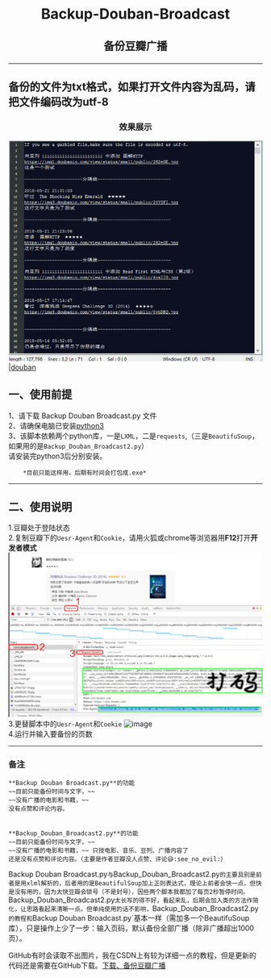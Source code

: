 # <p align = "center">Backup-Douban-Broadcast</P>
## <p align = "center">备份豆瓣广播</P>
------------------------------------------------------------------------------

**备份的文件为txt格式，如果打开文件内容为乱码，请把文件编码改为utf-8**
---------------------------------------------------------------------------

### <p align = "center">效果展示</P>
![douban](/rd/douban2.png)|[douban](/rd/douban2_1.png)


## 一、使用前提<br>

1、请下载 Backup Douban Broadcast.py 文件<br>
2、请确保电脑已安装[python3](https://www.python.org/downloads/release/python-365/)<br>
3、该脚本依赖两个python库，一是`LXML`，二是`requests`,（三是`BeautifuSoup`，如果用的是`Backup_Douban_Broadcast2.py`）  
请安装完python3后分别安装。<br>

		*目前只能这样用，后期有时间会打包成.exe*  

	
---------------------------------------------------------------------------
## 二、使用说明<br>

1.豆瓣处于登陆状态<br>
2.复制豆瓣下的`Uesr-Agent`和`Cookie`，请用火狐或chrome等浏览器用**F12**打开**开发者模式** 
![获取cookie,Uesr-Agent](/rd/text.png)  
3.更替脚本中的`Uesr-Agent`和`Cookie`  ![image](https://github.com/yekingyan/Backup-Douban-Broadcast/blob/master/rd/replace.png)   
4.运行并输入要备份的页数



---------------------------------------------------------------------------
### 备注
	**Backup Douban Broadcast.py**的功能  
	~~目前只能备份时间与文字，~~  
	~~没有广播的电影和书籍，~~  
	没有点赞和评论内容。  


	**Backup_Douban_Broadcast2.py**的功能
	~~目前只能备份时间与文字，~~
	~~没有广播的电影和书籍，~~ 只技电影、音乐、豆列、广播内容了
	还是没有点赞和评论内容。（主要是作者豆瓣没人点赞、评论😅:see_no_evil:）


Backup Douban Broadcast.py`与`Backup_Douban_Broadcast2.py`的主要具别是前者是用xlml解析的，后者用的是BeautifulSoup加上正则表达式，理论上前者会快一点，但快是没有用的，因为太快豆瓣会锁号（不是封号），因些两个脚本我都加了每页2秒暂停时间。
`Backup_Douban_Broadcast2.py`太长写的得不好，看起来乱，后期会加入类的方法作简化，让思路看起来清晰一点。但单纯使用的话不影响，`Backup_Douban_Broadcast2.py`的教程和`Backup Douban Broadcast.py`基本一样（需加多一个BeautifuSoup库），只是操作上少了一步：输入页码，默认备份全部广播（除非广播超出1000页）。  
   
   GitHub有时会读取不出图片，我在CSDN上有较为详细一点的教程，但是更新的代码还是需要在GitHub下载。[下载、备份豆瓣广播 ](https://blog.csdn.net/weixin_42105977/article/details/80384101)